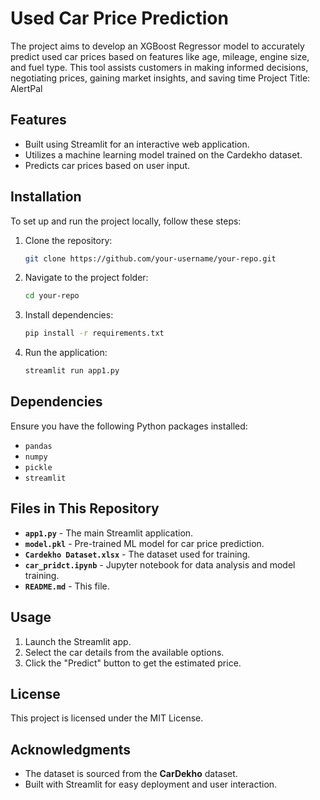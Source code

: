 # Used Car Price Prediction

The project aims to develop an XGBoost Regressor model to accurately predict used car prices based on features like age, mileage, engine size, and fuel type. This tool
assists customers in making informed decisions, negotiating prices, gaining market insights, and saving time
Project Title: AlertPal

## Features
- Built using Streamlit for an interactive web application.
- Utilizes a machine learning model trained on the Cardekho dataset.
- Predicts car prices based on user input.

## Installation
To set up and run the project locally, follow these steps:

1. Clone the repository:
   ```sh
   git clone https://github.com/your-username/your-repo.git
   ```
2. Navigate to the project folder:
   ```sh
   cd your-repo
   ```
3. Install dependencies:
   ```sh
   pip install -r requirements.txt
   ```
4. Run the application:
   ```sh
   streamlit run app1.py
   ```

## Dependencies
Ensure you have the following Python packages installed:
- `pandas`
- `numpy`
- `pickle`
- `streamlit`

## Files in This Repository
- **`app1.py`** - The main Streamlit application.
- **`model.pkl`** - Pre-trained ML model for car price prediction.
- **`Cardekho Dataset.xlsx`** - The dataset used for training.
- **`car_pridct.ipynb`** - Jupyter notebook for data analysis and model training.
- **`README.md`** - This file.

## Usage
1. Launch the Streamlit app.
2. Select the car details from the available options.
3. Click the "Predict" button to get the estimated price.

## License
This project is licensed under the MIT License.

## Acknowledgments
- The dataset is sourced from the **CarDekho** dataset.
- Built with Streamlit for easy deployment and user interaction.

